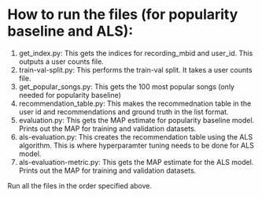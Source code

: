 # How to run the files (for popularity baseline and ALS):
1. get_index.py: This gets the indices for recording_mbid and user_id. This outputs a user counts file.
2. train-val-split.py: This performs the train-val split. It takes a user counts file. 
3. get_popular_songs.py: This gets the 100 most popular songs (only needed for popularity baseline)
4. recommendation_table.py: This makes the recommednation table in the user id and recommendations and ground truth in the list format.
5. evaluation.py: This gets the MAP estimate for popularity baseline model. Prints out the MAP for training and validation datasets.
6. als-evaluation.py: This creates the recommendation table using the ALS algorithm. This is where hyperparamter tuning needs to be done for ALS model.
7. als-evaluation-metric.py: This gets the MAP estimate for the ALS model. Prints out the MAP for training and validation datasets.

Run all the files in the order specified above.
